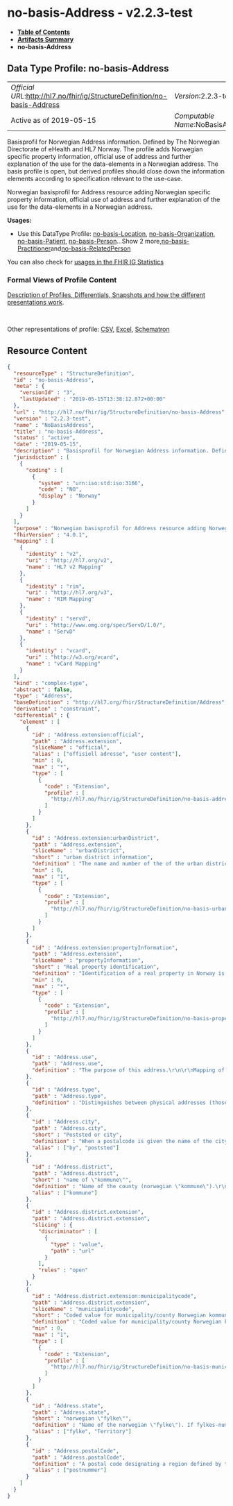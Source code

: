 # no-basis-Address - v2.2.3-test

* [**Table of Contents**](toc.md)
* [**Artifacts Summary**](artifacts.md)
* **no-basis-Address**

## Data Type Profile: no-basis-Address 

| | |
| :--- | :--- |
| *Official URL*:http://hl7.no/fhir/ig/StructureDefinition/no-basis-Address | *Version*:2.2.3-test |
| Active as of 2019-05-15 | *Computable Name*:NoBasisAddress |

 
Basisprofil for Norwegian Address information. Defined by The Norwegian Directorate of eHealth and HL7 Norway. The profile adds Norwegian specific property information, official use of address and further explanation of the use for the data-elements in a Norwegian address. The basis profile is open, but derived profiles should close down the information elements according to specification relevant to the use-case. 

 
Norwegian basisprofil for Address resource adding Norwegian specific property information, official use of address and further explanation of the use for the data-elements in a Norwegian address. 

**Usages:**

* Use this DataType Profile: [no-basis-Location](StructureDefinition-no-basis-Location.md), [no-basis-Organization](StructureDefinition-no-basis-Organization.md), [no-basis-Patient](StructureDefinition-no-basis-Patient.md), [no-basis-Person](StructureDefinition-no-basis-Person.md)...Show 2 more,[no-basis-Practitioner](StructureDefinition-no-basis-Practitioner.md)and[no-basis-RelatedPerson](StructureDefinition-no-basis-RelatedPerson.md)

You can also check for [usages in the FHIR IG Statistics](https://packages2.fhir.org/xig/hl7.fhir.no.basis|current/StructureDefinition/no-basis-Address)

### Formal Views of Profile Content

 [Description of Profiles, Differentials, Snapshots and how the different presentations work](http://build.fhir.org/ig/FHIR/ig-guidance/readingIgs.html#structure-definitions). 

 

Other representations of profile: [CSV](StructureDefinition-no-basis-Address.csv), [Excel](StructureDefinition-no-basis-Address.xlsx), [Schematron](StructureDefinition-no-basis-Address.sch) 



## Resource Content

```json
{
  "resourceType" : "StructureDefinition",
  "id" : "no-basis-Address",
  "meta" : {
    "versionId" : "3",
    "lastUpdated" : "2019-05-15T13:38:12.872+00:00"
  },
  "url" : "http://hl7.no/fhir/ig/StructureDefinition/no-basis-Address",
  "version" : "2.2.3-test",
  "name" : "NoBasisAddress",
  "title" : "no-basis-Address",
  "status" : "active",
  "date" : "2019-05-15",
  "description" : "Basisprofil for Norwegian Address information. Defined by The Norwegian Directorate of eHealth and HL7 Norway. The profile adds Norwegian specific property information, official use of address and further explanation of the use for the data-elements in a Norwegian address. The basis profile is open, but derived profiles should close down the information elements according to specification relevant to the use-case.",
  "jurisdiction" : [
    {
      "coding" : [
        {
          "system" : "urn:iso:std:iso:3166",
          "code" : "NO",
          "display" : "Norway"
        }
      ]
    }
  ],
  "purpose" : "Norwegian basisprofil for Address resource adding Norwegian specific property information, official use of address and further explanation of the use for the data-elements in a Norwegian address.",
  "fhirVersion" : "4.0.1",
  "mapping" : [
    {
      "identity" : "v2",
      "uri" : "http://hl7.org/v2",
      "name" : "HL7 v2 Mapping"
    },
    {
      "identity" : "rim",
      "uri" : "http://hl7.org/v3",
      "name" : "RIM Mapping"
    },
    {
      "identity" : "servd",
      "uri" : "http://www.omg.org/spec/ServD/1.0/",
      "name" : "ServD"
    },
    {
      "identity" : "vcard",
      "uri" : "http://w3.org/vcard",
      "name" : "vCard Mapping"
    }
  ],
  "kind" : "complex-type",
  "abstract" : false,
  "type" : "Address",
  "baseDefinition" : "http://hl7.org/fhir/StructureDefinition/Address",
  "derivation" : "constraint",
  "differential" : {
    "element" : [
      {
        "id" : "Address.extension:official",
        "path" : "Address.extension",
        "sliceName" : "official",
        "alias" : ["offisiell adresse", "user content"],
        "min" : 0,
        "max" : "*",
        "type" : [
          {
            "code" : "Extension",
            "profile" : [
              "http://hl7.no/fhir/ig/StructureDefinition/no-basis-address-official"
            ]
          }
        ]
      },
      {
        "id" : "Address.extension:urbanDistrict",
        "path" : "Address.extension",
        "sliceName" : "urbanDistrict",
        "short" : "urban district information",
        "definition" : "The name and number of the of the urban district of this address.",
        "min" : 0,
        "max" : "1",
        "type" : [
          {
            "code" : "Extension",
            "profile" : [
              "http://hl7.no/fhir/ig/StructureDefinition/no-basis-urban-district"
            ]
          }
        ]
      },
      {
        "id" : "Address.extension:propertyInformation",
        "path" : "Address.extension",
        "sliceName" : "propertyInformation",
        "short" : "Real property identification",
        "definition" : "Identification of a real property in Norway is defined using gårdsnummer, bruksnummer and kommunenummer. In addition real property can be rented out, the area of the real property that is rented is measured and is further identified by its festenummer. In addition some real property is split into sections identified by its seksjonsnummer",
        "min" : 0,
        "max" : "*",
        "type" : [
          {
            "code" : "Extension",
            "profile" : [
              "http://hl7.no/fhir/ig/StructureDefinition/no-basis-propertyinformation"
            ]
          }
        ]
      },
      {
        "id" : "Address.use",
        "path" : "Address.use",
        "definition" : "The purpose of this address.\r\n\r\nMapping of values to other Norwegian CodeSystems is documented in the implementation guide. In general the address used for visiting the person should have use \"home\" and type \"physical\" or \"both\". The \"official\" flag can be either true or false."
      },
      {
        "id" : "Address.type",
        "path" : "Address.type",
        "definition" : "Distinguishes between physical addresses (those you can visit) and mailing addresses (e.g. PO Boxes and care-of addresses). Most addresses are both.\r\n\r\nMapping of values to other Norwegian CodeSystems is documented in the implementation guide. In general the address used for visiting the person should have use \"home\" and type \"physical\" or \"both\". The \"official\" flag can be either true or false."
      },
      {
        "id" : "Address.city",
        "path" : "Address.city",
        "short" : "Poststed or city",
        "definition" : "When a postalcode is given the name of the city must be according to the official list of postalcodes used in Norway.\r\n\r\nThe name of the city, town, village or other community or delivery center.",
        "alias" : ["by", "poststed"]
      },
      {
        "id" : "Address.district",
        "path" : "Address.district",
        "short" : "name of \"kommune\"",
        "definition" : "Name of the county (norwegian \"kommune\").\r\n\r\nThe name of the administrative area (county).",
        "alias" : ["kommune"]
      },
      {
        "id" : "Address.district.extension",
        "path" : "Address.district.extension",
        "slicing" : {
          "discriminator" : [
            {
              "type" : "value",
              "path" : "url"
            }
          ],
          "rules" : "open"
        }
      },
      {
        "id" : "Address.district.extension:municipalitycode",
        "path" : "Address.district.extension",
        "sliceName" : "municipalitycode",
        "short" : "Coded value for municipality/county Norwegian kommune",
        "definition" : "Coded value for municipality/county Norwegian kommune",
        "min" : 0,
        "max" : "1",
        "type" : [
          {
            "code" : "Extension",
            "profile" : [
              "http://hl7.no/fhir/ig/StructureDefinition/no-basis-municipalitycode"
            ]
          }
        ]
      },
      {
        "id" : "Address.state",
        "path" : "Address.state",
        "short" : "norwegian \"fylke\"",
        "definition" : "Name of the norwegian \"fylke\"). If fylkes-number is required \"eiendomsinformasjon\" should be used with koded kommune-number.\r\n\r\nSub-unit of a country with limited sovereignty in a federally organized country. A code may be used if codes are in common use (i.e. US 2 letter state codes).",
        "alias" : ["fylke", "Territory"]
      },
      {
        "id" : "Address.postalCode",
        "path" : "Address.postalCode",
        "definition" : "A postal code designating a region defined by the postal service.\r\n\r\nIn Norway this is af four digit number defined by the norwegian postal service.",
        "alias" : ["postnummer"]
      }
    ]
  }
}

```
